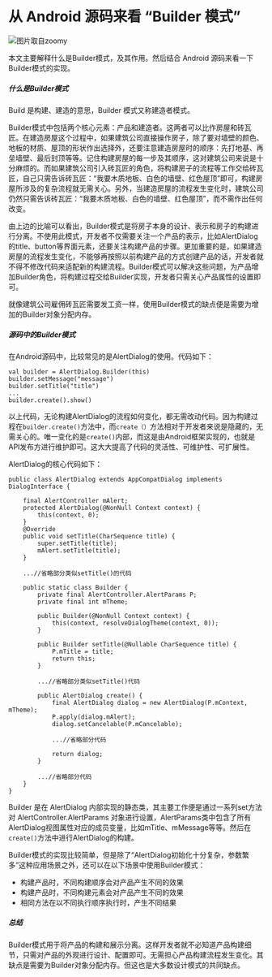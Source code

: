 # 从 Android 源码来看 “Builder 模式”

![图片取自zoomy](http://upload-images.jianshu.io/upload_images/1214187-029d8683ed61b39d.jpg?imageMogr2/auto-orient/strip%7CimageView2/2/w/1240)

本文主要解释什么是Builder模式，及其作用。然后结合 Android 源码来看一下Builder模式的实现。

##### 什么是Builder模式

Build 是构建、建造的意思，Builder 模式又称建造者模式。

Builder模式中包括两个核心元素：产品和建造者。这两者可以比作房屋和砖瓦匠。在建造房屋这个过程中，如果建筑公司直接操作房子，除了要对墙壁的颜色、地板的材质、屋顶的形状作出选择外，还要注意建造房屋时的顺序：先打地基、再垒墙壁、最后封顶等等。记住构建房屋的每一步及其顺序，这对建筑公司来说是十分麻烦的。而如果建筑公司引入砖瓦匠的角色，将构建房子的流程等工作交给砖瓦匠，自己只需告诉砖瓦匠：“我要木质地板、白色的墙壁、红色屋顶”即可，构建房屋所涉及的复杂流程就无需关心。另外，当建造房屋的流程发生变化时，建筑公司仍然只需告诉砖瓦匠：“我要木质地板、白色的墙壁、红色屋顶”，而不需作出任何改变。

由上边的比喻可以看出，Builder模式是将房子本身的设计、表示和房子的构建进行分离。不使用此模式，开发者不仅需要关注一个产品的表示，比如AlertDialog的title、button等界面元素，还要关注构建产品的步骤。更加重要的是，如果建造房屋的流程发生变化，不能够再按照以前构建产品的方式创建产品的话，开发者就不得不修改代码来适配新的构建流程。Builder模式可以解决这些问题，为产品增加Builder角色，将构建过程交给Builder实现，开发者只需关心产品属性的设置即可。

就像建筑公司雇佣砖瓦匠需要发工资一样，使用Builder模式的缺点便是需要为增加的Builder对象分配内存。

##### 源码中的Builder模式

在Android源码中，比较常见的是AlertDialog的使用。代码如下：

```
val builder = AlertDialog.Builder(this)
builder.setMessage("message")
builder.setTitle("title")
...
builder.create().show()
```

以上代码，无论构建AlertDialog的流程如何变化，都无需改动代码。因为构建过程在```builder.create()```方法中，而```create（）```方法相对于开发者来说是隐藏的，无需关心的。唯一变化的是```create()```内部，而这是由Android框架实现的，也就是API发布方进行维护即可。这大大提高了代码的灵活性、可维护性、可扩展性。

AlertDialog的核心代码如下：

```
public class AlertDialog extends AppCompatDialog implements DialogInterface {

    final AlertController mAlert;
    protected AlertDialog(@NonNull Context context) {
        this(context, 0);
    }
    @Override
    public void setTitle(CharSequence title) {
        super.setTitle(title);
        mAlert.setTitle(title);
    }
    
    ...//省略部分类似setTitle()的代码
    
    public static class Builder {
        private final AlertController.AlertParams P;
        private final int mTheme;

        public Builder(@NonNull Context context) {
            this(context, resolveDialogTheme(context, 0));
        }
        
        public Builder setTitle(@Nullable CharSequence title) {
            P.mTitle = title;
            return this;
        }
        
        ...//省略部分类似setTitle()代码
        
        public AlertDialog create() {
            final AlertDialog dialog = new AlertDialog(P.mContext, mTheme);
            P.apply(dialog.mAlert);
            dialog.setCancelable(P.mCancelable);
            
            ...//省略部分代码
            
            return dialog;
        }

        ...//省略部分代码
    }
}
```

Builder 是在 AlertDialog 内部实现的静态类，其主要工作便是通过一系列set方法对 AlertController.AlertParams 对象进行设置，AlertParams类中包含了所有AlertDialog视图属性对应的成员变量，比如mTitle、mMessage等等。然后在```create()```方法中进行AlertDialog的构建。

Builder模式的实现比较简单，但是除了“AlertDialog初始化十分复杂，参数繁多”这种应用场景之外，还可以在以下场景中使用Builder模式：

- 构建产品时，不同构建顺序会对产品产生不同的效果
- 构建产品时，不同构建元素会对产品产生不同的效果
- 相同方法在以不同执行顺序执行时，产生不同结果

##### 总结

Builder模式用于将产品的构建和展示分离。这样开发者就不必知道产品构建细节，只需对产品的外观进行设计、配置即可。无需担心产品构建流程发生变化。其缺点是需要为Builder对象分配内存。但这也是大多数设计模式的共同缺点。
